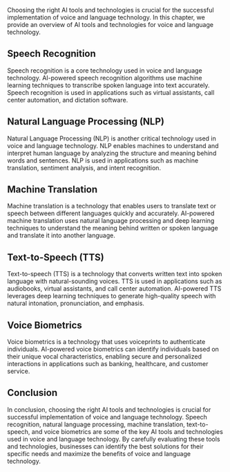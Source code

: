 

Choosing the right AI tools and technologies is crucial for the successful implementation of voice and language technology. In this chapter, we provide an overview of AI tools and technologies for voice and language technology.

Speech Recognition
------------------

Speech recognition is a core technology used in voice and language technology. AI-powered speech recognition algorithms use machine learning techniques to transcribe spoken language into text accurately. Speech recognition is used in applications such as virtual assistants, call center automation, and dictation software.

Natural Language Processing (NLP)
---------------------------------

Natural Language Processing (NLP) is another critical technology used in voice and language technology. NLP enables machines to understand and interpret human language by analyzing the structure and meaning behind words and sentences. NLP is used in applications such as machine translation, sentiment analysis, and intent recognition.

Machine Translation
-------------------

Machine translation is a technology that enables users to translate text or speech between different languages quickly and accurately. AI-powered machine translation uses natural language processing and deep learning techniques to understand the meaning behind written or spoken language and translate it into another language.

Text-to-Speech (TTS)
--------------------

Text-to-speech (TTS) is a technology that converts written text into spoken language with natural-sounding voices. TTS is used in applications such as audiobooks, virtual assistants, and call center automation. AI-powered TTS leverages deep learning techniques to generate high-quality speech with natural intonation, pronunciation, and emphasis.

Voice Biometrics
----------------

Voice biometrics is a technology that uses voiceprints to authenticate individuals. AI-powered voice biometrics can identify individuals based on their unique vocal characteristics, enabling secure and personalized interactions in applications such as banking, healthcare, and customer service.

Conclusion
----------

In conclusion, choosing the right AI tools and technologies is crucial for successful implementation of voice and language technology. Speech recognition, natural language processing, machine translation, text-to-speech, and voice biometrics are some of the key AI tools and technologies used in voice and language technology. By carefully evaluating these tools and technologies, businesses can identify the best solutions for their specific needs and maximize the benefits of voice and language technology.
